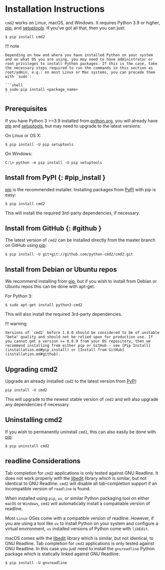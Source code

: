 # Installation Instructions

`cmd2` works on Linux, macOS, and Windows. It requires Python 3.9 or higher, [pip](https://pypi.org/project/pip),
and [setuptools](https://pypi.org/project/setuptools). If you've got all that, then you can just:

```shell
$ pip install cmd2
```

!!! note

    Depending on how and where you have installed Python on your system and on what OS you are using, you may need to have administrator or root privileges to install Python packages. If this is the case, take the necessary steps required to run the commands in this section as root/admin, e.g.: on most Linux or Mac systems, you can precede them with `sudo`:

    ```shell
    $ sudo pip install <package_name>
    ```

## Prerequisites

If you have Python 3 >=3.9 installed from [python.org](https://www.python.org), you will already
have [pip](https://pypi.org/project/pip) and [setuptools](https://pypi.org/project/setuptools), but may need to upgrade
to the latest versions:

On Linux or OS X:

```shell
$ pip install -U pip setuptools
```

On Windows:

```shell
C:\> python -m pip install -U pip setuptools
```

## Install from PyPI {: #pip_install }

[pip](https://pypi.org/project/pip) is the recommended installer. Installing packages from [PyPI](https://pypi.org) with
pip is easy:

```shell
$ pip install cmd2
```

This will install the required 3rd-party dependencies, if necessary.

## Install from GitHub {: #github }

The latest version of `cmd2` can be installed directly from the master branch on GitHub
using [pip](https://pypi.org/project/pip):

```shell
$ pip install -U git+git://github.com/python-cmd2/cmd2.git
```

## Install from Debian or Ubuntu repos

We recommend installing from [pip](https://pypi.org/project/pip), but if you wish to install from Debian or Ubuntu repos
this can be done with apt-get.

For Python 3:

    $ sudo apt-get install python3-cmd2

This will also install the required 3rd-party dependencies.

!!! warning

    Versions of `cmd2` before 1.0.0 should be considered to be of unstable "beta" quality and should not be relied upon for production use. If you cannot get a version >= 0.8.9 from your OS repository, then we recommend installing from either pip or GitHub - see [Pip Install](installation.md#pip_install) or [Install from GitHub](installation.md#github).

## Upgrading cmd2

Upgrade an already installed `cmd2` to the latest version from [PyPI](https://pypi.org):

    pip install -U cmd2

This will upgrade to the newest stable version of `cmd2` and will also upgrade any dependencies if necessary.

## Uninstalling cmd2

If you wish to permanently uninstall `cmd2`, this can also easily be done with [pip](https://pypi.org/project/pip):

    $ pip uninstall cmd2

## readline Considerations

Tab completion for `cmd2` applications is only tested against GNU Readline. It does not work properly with
the [libedit](http://thrysoee.dk/editline/) library which is similar, but not identical to GNU Readline. `cmd2` will
disable all tab-completion support if an incompatible version of `readline` is found.

When installed using `pip`, `uv`, or similar Python packaging tool on either `macOS` or `Windows`, `cmd2` will
automatically install a compatiable version of readline.

Most `Linux` OSes come with a compatible version of readline. However, if you are using a tool like `uv` to install
Python on your system and configure a virtual environment, `uv` installed versions of Python come with `libEdit`.

macOS comes with the [libedit](http://thrysoee.dk/editline/) library which is similar, but not identical, to GNU
Readline. Tab completion for `cmd2` applications is only tested against GNU Readline. In this case you just need to
install the `gnureadline` Python package which is statically linked against GNU Readline:

```shell
$ pip install -U gnureadline
```
